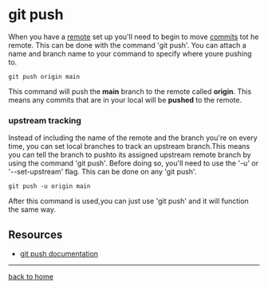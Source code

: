 # git push
When you have a [remote](./remote.md) set up you'll need to begin to move [commits](./commit.md) tot he remote. This can be done with the command 'git push'.
You can attach a name and branch name to your command to specify where youre pushing to.
```
git push origin main
```
This command will push the **main** branch to the remote called **origin**. This means any commits that are in your local will be **pushed** to the remote.
### upstream tracking
Instead of including the name of the remote and the branch you're on every time, you can set local branches to track an upstream branch.This means you can tell the branch to pushto its assigned upstream remote branch by using the command 'git push'.
Before doing so, you'll need to use the '-u' or '--set-upstream' flag. This can be done on any 'git push'.
```
git push -u origin main
```
After this command is used,you can just use 'git push' and it will function the same way.

## Resources
- [git push documentation](https://git-scm.com/docs/git-push)
---
[back to home](../readme.md)
